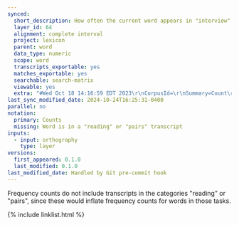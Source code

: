 ```yaml
---
synced:
  short_description: How often the current word appears in "interview" and "metalinguistic" transcripts
  layer_id: 64
  alignment: complete interval
  project: lexicon
  parent: word
  data_type: numeric
  scope: word
  transcripts_exportable: yes
  matches_exportable: yes
  searchable: search-matrix
  viewable: yes
  extra: "#Wed Oct 18 14:16:59 EDT 2023\r\nCorpusId=\r\nSummary=Count\r\nLayerId=2\r\nPauseMarkers=\r\nWordPairs=false\r\nAnnotateTokens=true\r\nParticipantFilterLayer=\r\nMainSpeakerOnly=false\r\nReferenceCorpus=\r\nExcludedTranscriptTypes=6,5,3\r\nScope=Database\r\nParticipantFilterPattern=.*\r\nFilterLayer=\r\nWordPairScope=0\r\nExcludeParticipantFilter=\r\nExcludeFilter=\r\n"
last_sync_modified_date: 2024-10-24T16:25:31-0400
parallel: no
notation:
  primary: Counts
  missing: Word is in a "reading" or "pairs" transcript
inputs:
  - input: orthography
    type: layer
versions:
  first_appeared: 0.1.0
  last_modified: 0.1.0
last_modified_date: Handled by Git pre-commit hook
---
```


Frequency counts do not include transcripts in the categories "reading" or "pairs", since these would inflate frequency counts for words in those tasks.


{% include linklist.html %}
